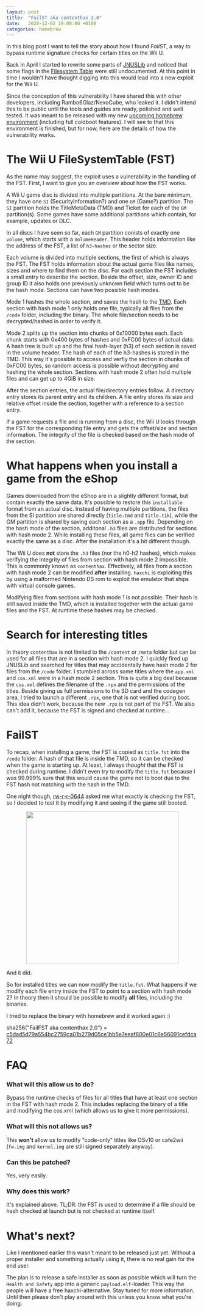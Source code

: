 ```yaml
---
layout: post
title:  "FailST aka contenthax 2.0"
date:   2020-12-02 19:00:00 +0100
categories: homebrew
---
```


In this blog post I want to tell the story about how I found *FailST*, a way to bypass runtime signature checks for certain titles on the Wii U.

Back in April I started to rewrite some parts of [JNUSLib](https://github.com/Maschell/JNUSLib) and noticed that some flags in the [Filesystem Table](https://wiiubrew.org/wiki/FST) were still undocumented. At this point in time I wouldn't have thought digging into this would lead into a new exploit for the Wii U.

Since the conception of this vulnerability I have shared this with other developers, including Rambo6Glaz/NexoCube, who leaked it. I didn't intend this to be public until the tools and guides are ready, polished and well tested. It was meant to be released with my new [upcoming homebrew environment](https://maschell.github.io/homebrew/2019/11/20/new-environment-part1.html) (including full coldboot features). I will see to that this environment is finished, but for now, here are the details of how the vulnerability works.

# The Wii U **F**ile**S**ystem**T**able (FST)

As the name may suggest, the exploit uses a vulnerability in the handling of the FST. First, I want to give you an overview about how the FST works.

A Wii U game disc is divided into multiple partitions. At the bare minimum, they have one `SI` (SecurityInformation?) and one `GM` (Game?) partition. The `SI` partition holds the TitleMetaData (TMD) and Ticket for each of the `GM` partition(s). Some games have some additional partitions which contain, for example, updates or DLC.

In all discs I have seen so far, each `GM` partition conists of exactly one `volume`, which starts with a `VolumeHeader`. This header holds information like the address of the FST, a list of `h3-hashes` or the sector size. 

Each volume is divided into multiple sections, the first of which is always the FST. The FST holds information about the actual game files like names, sizes and where to find them on the disc. For each section the FST includes a small entry to describe the section. Beside the offset, size, owner ID and group ID it also holds one previously unknown field which turns out to be the hash mode. Sections can have two possible hash modes. 

Mode 1 hashes the whole section, and saves the hash to the [TMD](https://wiiubrew.org/wiki/Title_metadata). Each section with hash mode 1 only holds one file, typically all files from the `/code` folder, including the binary. The whole file/section needs to be decrypted/hashed in order to verify it.

Mode 2 splits up the section into chunks of 0x10000 bytes each. Each chunk starts with 0x400 bytes of hashes and 0xFC00 bytes of actual data. A hash tree is built up and the final hash-layer (h3) of each section is saved in the volume header. The hash of each of the h3-hashes is stored in the TMD. This way it's possible to access and verfiy the section in chunks of 0xFC00 bytes, so random access is possible without decrypting and hashing the whole section. Sections with hash mode 2 often hold multiple files and can get up to 4GiB in size.

After the section entries, the actual file/directory entries follow. A directory entry stores its parent entry and its children. A file entry stores its size and relative offset inside the section, together with a reference to a section entry. 

If a game requests a file and is running from a disc, the Wii U looks through the FST for the corresponding file entry and gets the offset/size and section information. The integrity of the file is checked based on the hash mode of the section.

# What happens when you install a game from the eShop
Games downloaded from the eShop are in a slightly different format, but contain exactly the same data. It's possible to restore this `installable` format from an actual disc. Instead of having multiple partitions, the files from the SI partition are shared directly (`title.tmd` and `title.tik`),  while the GM partition is shared by saving each section as a `.app` file. Depending on the hash mode of the section, additonal `.h3` files are distributed for sections with hash mode 2. While installing these files, all game files can be verified exactly the same as a disc. After the installation it's a bit different though.

The Wii U does **not** store the `.h3` files (nor the h0-h2 hashes), which makes verifying the integrity of files from section with hash mode 2 impossible. This is commonly known as `contenthax`. Effectively, all files from a section with hash mode 2 can be modified **after** installing. `haxchi` is exploiting this by using a malformed Nintendo DS rom to exploit the emulator that ships with virtual console games.

Modifying files from sections with hash mode 1 is not possible. Their hash is still saved inside the TMD, which is installed together with the actual game files and the FST. At runtime these hashes may be checked.

# Search for interesting titles
In theory `contenthax` is not limited to the `/content` or `/meta` folder but can be used for all files that are in a section with hash mode 2. I quickly fired up JNUSLib and searched for titles that may accidentally have hash mode 2 for files from the `/code` folder. I stumbled across some titles where the `app.xml` and `cos.xml` were in a hash mode 2 section. This is quite a big deal because the `cos.xml` defines the filename of the `.rpx` and the permissions of the titles. 
Beside giving us full permissions to the SD card and the codegen area, I tried to launch a different `.rpx`, one that is not verified during boot. This idea didn't work, because the new `.rpx` is not part of the FST. We also can't add it, because the FST is signed and checked at runtime...

# FailST
To recap, when installing a game, the FST is copied as `title.fst` into the `/code` folder. A hash of that file is inside the TMD, so it can be checked when the game is starting up. At least, I always *thought* that the FST is checked during runtime. I didn't even try to modify the `title.fst` because I was 99.999% sure that this would cause the game not to boot due to the FST hash not matching with the hash in the TMD.

One night though, [rw-r-r-0644](https://github.com/rw-r-r-0644) asked me what exactly is checking the FST, so I decided to test it by modifying it and seeing if the game still booted.

<center><img src="/res/failst_chat.png" width="400"></center>

And it did.

So for installed titles we can now modify the `title.fst`. What happens if we modify each file entry inside the FST to point to a section with hash mode 2? 
In theory then it should be possible to modify **all** files, including the binaries. 

I tried to replace the binary with homebrew and it worked again :)

sha256("FailFST aka contenthax 2.0") = [c5dad5d79a554bc2759ca01b279d05ce1bb5e7eeaf800e01c6e56091cefdca72](https://twitter.com/MaschellDev/status/1252746213524492288)

# FAQ

### What will this allow us to do?
Bypass the runtime checks of files for all titles that have at least one section in the FST with hash mode 2. This includes replacing the binary of a title and modifying the cos.xml (which allows us to give it more permissions).

### What will this not allows us?
This **won't** allow us to modify "code-only" titles like OSv10 or cafe2wii (`fw.img` and `kernel.img` are still signed separately anyway).

### Can this be patched?
Yes, very easily.

### Why does this work?
It's explained above. 
TL;DR: the FST is used to determine if a file should be hash checked at launch but is not checked at runtime itself.

# What's next?
Like I mentioned earlier this wasn't meant to be released just yet. Without a proper installer and something actually using it, there is no real gain for the end user. 

The plan is to release a safe installer as soon as possible which will turn the `Health and Safety` app into a generic `payload.elf`-loader. This way the people will have a free haxchi-alternative. Stay tuned for more information. Until then please don't play around with this unless you know what you're doing. 
